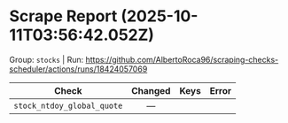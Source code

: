 # Scrape Report (2025-10-11T03:56:42.052Z)

Group: `stocks`  |  Run: https://github.com/AlbertoRoca96/scraping-checks-scheduler/actions/runs/18424057069

| Check | Changed | Keys | Error |
|---|:---:|:--|:--|
| `stock_ntdoy_global_quote` | — |  |  |
